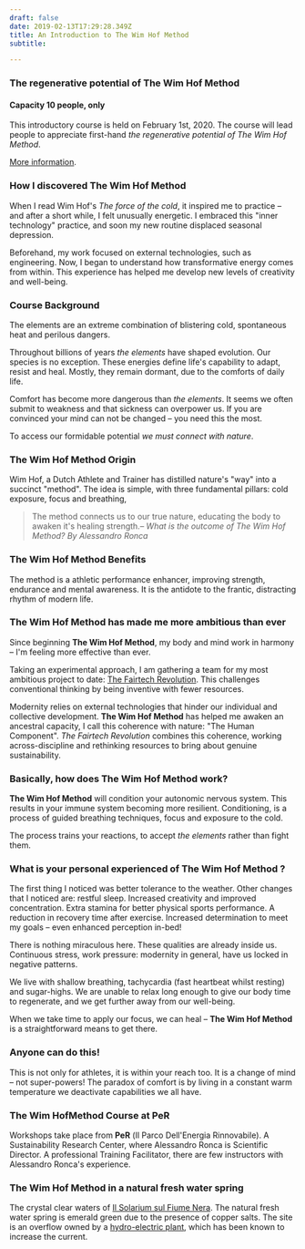 ```yaml
---
draft: false
date: 2019-02-13T17:29:28.349Z
title: An Introduction to The Wim Hof Method
subtitle:

---
```


### The regenerative potential of The Wim Hof Method
#### Capacity 10 people, only

This introductory course is held on February 1st, 2020. The course will lead people to appreciate first-hand _the regenerative potential of The Wim Hof Method_.

[More information](https://www.per.umbria.it/esperienze/metodo-wim-hof-risvegliamo-lenergia-dentro-di-noi/).

### How I discovered The Wim Hof Method

When I read Wim Hof's _The force of the cold_, it inspired me to practice – and after a short while, I felt unusually energetic. I embraced this "inner technology" practice, and soon my new routine displaced seasonal depression.

Beforehand, my work focused on external technologies, such as engineering. Now, I began to understand how transformative energy comes from within. This experience has helped me develop new levels of creativity and well-being.

### Course Background

The elements are an extreme combination of blistering cold, spontaneous heat and <!--nature's--> perilous dangers.

Throughout billions of years _the elements_ have shaped evolution. Our species is no exception. These energies define life's capability to adapt, resist and heal. Mostly, they remain dormant, due to the comforts of daily life.
 <!--and environmental conveniences.-->

Comfort has become more dangerous than _the elements_. It seems we often submit to weakness and that sickness can overpower us. If you are convinced your mind can not be changed – you need this the most.

To access our formidable potential _we must connect with nature_.

### **The Wim Hof ​​Method** Origin

Wim Hof, a Dutch Athlete and Trainer has distilled nature's "way" into a succinct "method". The idea is simple, with three fundamental pillars: cold exposure, focus and breathing,

> The method connects us to our true nature, educating the body to awaken it's healing strength.<cite>– What is the outcome of The Wim Hof Method? By Alessandro Ronca</cite>

### **The Wim Hof ​​Method** Benefits

The method is a athletic performance enhancer, improving strength, endurance and mental awareness.
It is the antidote to the frantic, distracting rhythm of modern life.

### **The Wim Hof ​​Method** has made me more ambitious than ever

Since beginning **The Wim Hof ​​Method**, my body and mind work in harmony – I'm feeling more effective than ever.

Taking an experimental approach, I am gathering a team for my most ambitious project to date: [The Fairtech Revolution](https://rvo.lt/). This challenges conventional thinking by being inventive with fewer resources.

Modernity relies on external technologies that hinder our individual and collective development. **The Wim Hof ​​Method**  has helped me awaken an ancestral capacity, I call this coherence with nature: "The Human Component". _The Fairtech Revolution_ combines this coherence, working across-discipline and rethinking resources to bring about genuine sustainability.

### Basically, how does **The Wim Hof ​​Method** work?

**The Wim Hof ​​Method** will condition your autonomic nervous system. This results in your immune system becoming more resilient. Conditioning, is a process of guided breathing techniques, focus and exposure to the cold.

The process trains your reactions, to accept _the elements_ rather than fight them.

### What is your personal experienced of **The Wim Hof ​​Method** ?

The first thing I noticed was better tolerance to the weather. Other changes that I noticed are: restful sleep. Increased creativity and improved concentration. Extra stamina for better physical sports performance. A reduction in recovery time after exercise. Increased determination to meet my goals – even enhanced perception in-bed!

There is nothing miraculous here. These qualities are already inside us. Continuous stress, work pressure: modernity in general, have us locked in negative patterns. <!-- Technically this is the: sympathetic autonomic nervous system. -->

We live with shallow breathing, tachycardia (fast heartbeat whilst resting) and sugar-highs. We are unable to relax long enough to give our body time to regenerate, and we get further away from our well-being. <!-- Technically this is the: parasympathetic autonomic nervous system. -->

When we take time to apply our focus, we can heal – **The Wim Hof ​​Method** is a straightforward means to get there.

### Anyone can do this!

This is not only for athletes, it is within your reach too. It is a change of mind – not super-powers! The paradox of comfort is by living in a constant warm temperature we deactivate capabilities we all have.

### **The Wim Hof ​​Method** Course at **PeR**

<!--route: https://www.google.com/maps/place/PeR+Il+Parco+dell%60Energia+Rinnovabile/-->

<!-- weather: https://www.yr.no/place/Italy/Umbria/Frattuccia/long.html -->

<!--symbol: https://hjelp.yr.no/hc/en-us/articles/203786121-Weather-symbols-on-Yr-->

Workshops take place from **PeR** (<span lang="it">Il Parco Dell'Energia Rinnovabile</span>). A Sustainability Research Center, where Alessandro Ronca is Scientific Director. A professional Training Facilitator, there are few instructors with Alessandro Ronca's experience.

### **The Wim Hof ​​Method** in a natural fresh water spring

<!--route #4285F4: https://www.google.com/maps/place/PeR+Il+Parco+dell%60Energia+Rinnovabile/-->

<!-- weather: https://www.yr.no/place/Italy/Umbria/Stifone/long.html -->

<!-- IMAGE: Mole di Narni e l’antico porto Romano di Stifone. -->

The crystal clear waters of [Il Solarium sul Fiume Nera](https://www.google.com/maps/place/The+Mole+Di+Narni/@42.4997431,12.4813737,282m
). The natural fresh water spring is emerald green due to the presence of copper salts. The site is an overflow owned by a [hydro-electric plant](https://duckduckgo.com/?q=Centrale+Idroelettrica+Stifone&t=ffab&ia=images), which has been known to increase the current.

<!--[The Mole Di Narni](https://goo.gl/maps/ngBE5MW7wUSeE7hZ8) Via dello Stabilimento, 05035 Nera Montoro TR.-->

<!-- youtube partial?: https://youtu.be/41vPuc9cTQY -->


<!--
### Tags
`Wim Hof Method`, `The force of cold`, `Renewable Energy Park`, `Healing`, `Regeneration`, `Seminar`, `Workshop`, `Course`
-->
